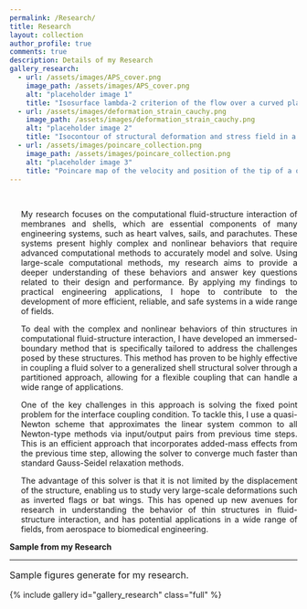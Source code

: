 ```yaml
---
permalink: /Research/
title: Research
layout: collection
author_profile: true
comments: true
description: Details of my Research
gallery_research:
  - url: /assets/images/APS_cover.png
    image_path: /assets/images/APS_cover.png
    alt: "placeholder image 1"
    title: "Isosurface lambda-2 criterion of the flow over a curved plate at Re:125'000"
  - url: /assets/images/deformation_strain_cauchy.png
    image_path: /assets/images/deformation_strain_cauchy.png
    alt: "placeholder image 2"
    title: "Isocontour of structural deformation and stress field in a membrane wing during a cycle for various membrane elasticity"
  - url: /assets/images/poincare_collection.png
    image_path: /assets/images/poincare_collection.png
    alt: "placeholder image 3"
    title: "Poincare map of the velocity and position of the tip of a oscillating inverted flag for a lot of different flag stiffness"
---
```


&nbsp;

<p style="text-align:justify; margin-left:20px"> 
My research focuses on the computational fluid-structure interaction of membranes and shells, which are essential components of many engineering systems, such as heart valves, sails, and parachutes. These systems present highly complex and nonlinear behaviors that require advanced computational methods to accurately model and solve. Using large-scale computational methods, my research aims to provide a deeper understanding of these behaviors and answer key questions related to their design and performance. By applying my findings to practical engineering applications, I hope to contribute to the development of more efficient, reliable, and safe systems in a wide range of fields.</p>

<p style="text-align:justify; margin-left:20px">
To deal with the complex and nonlinear behaviors of thin structures in computational fluid-structure interaction, I have developed an immersed-boundary method that is specifically tailored to address the challenges posed by these structures. This method has proven to be highly effective in coupling a fluid solver to a generalized shell structural solver through a partitioned approach, allowing for a flexible coupling that can handle a wide range of applications.
</p>

<p style="text-align:justify; margin-left:20px">
One of the key challenges in this approach is solving the fixed point problem for the interface coupling condition. To tackle this, I use a quasi-Newton scheme that approximates the linear system common to all Newton-type methods via input/output pairs from previous time steps. This is an efficient approach that incorporates added-mass effects from the previous time step, allowing the solver to converge much faster than standard Gauss-Seidel relaxation methods.
</p>

<p style="text-align:justify; margin-left:20px">
The advantage of this solver is that it is not limited by the displacement of the structure, enabling us to study very large-scale deformations such as inverted flags or bat wings. This has opened up new avenues for research in understanding the behavior of thin structures in fluid-structure interaction, and has potential applications in a wide range of fields, from aerospace to biomedical engineering.
</p>

**Sample from my Research**

<hr>
<p style="font-size:16px">
Sample figures generate for my research.
</p>
{% include gallery id="gallery_research" class="full" %}